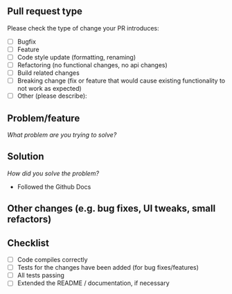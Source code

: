 ## Pull request type
Please check the type of change your PR introduces:
- [ ] Bugfix
- [ ] Feature
- [ ] Code style update (formatting, renaming)
- [ ] Refactoring (no functional changes, no api changes)
- [ ] Build related changes
- [ ] Breaking change (fix or feature that would cause existing functionality to not work as expected)
- [ ] Other (please describe):
## Problem/feature
_What problem are you trying to solve?_
## Solution
_How did you solve the problem?_
- Followed the Github Docs
## Other changes (e.g. bug fixes, UI tweaks, small refactors)
## Checklist
- [ ] Code compiles correctly
- [ ] Tests for the changes have been added (for bug fixes/features)
- [ ] All tests passing
- [ ] Extended the README / documentation, if necessary
